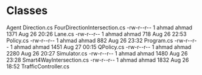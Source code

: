# Classes
Agent
Direction.cs
FourDirectionIntersection.cs
-rw-r--r-- 1 ahmad ahmad 1371 Aug 26 20:26 Lane.cs
-rw-r--r-- 1 ahmad ahmad  718 Aug 26 22:53 Policy.cs
-rw-r--r-- 1 ahmad ahmad  882 Aug 26 23:32 Program.cs
-rw-r--r-- 1 ahmad ahmad 1451 Aug 27 00:15 QPolicy.cs
-rw-r--r-- 1 ahmad ahmad 2280 Aug 26 20:27 Simulator.cs
-rw-r--r-- 1 ahmad ahmad 1480 Aug 26 23:28 Smart4WayIntersection.cs
-rw-r--r-- 1 ahmad ahmad 1832 Aug 26 18:52 TrafficController.cs
